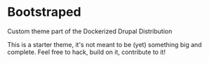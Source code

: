 # Bootstraped

Custom theme part of the Dockerized Drupal Distribution

This is a starter theme, it's not meant to be (yet) something big and complete.
Feel free to hack, build on it, contribute to it!